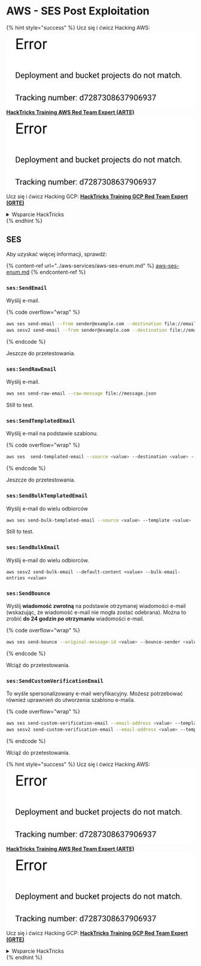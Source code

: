 # AWS - SES Post Exploitation

{% hint style="success" %}
Ucz się i ćwicz Hacking AWS:<img src="../../../.gitbook/assets/image (1) (1).png" alt="" data-size="line">[**HackTricks Training AWS Red Team Expert (ARTE)**](https://training.hacktricks.xyz/courses/arte)<img src="../../../.gitbook/assets/image (1) (1).png" alt="" data-size="line">\
Ucz się i ćwicz Hacking GCP: <img src="../../../.gitbook/assets/image (2).png" alt="" data-size="line">[**HackTricks Training GCP Red Team Expert (GRTE)**<img src="../../../.gitbook/assets/image (2).png" alt="" data-size="line">](https://training.hacktricks.xyz/courses/grte)

<details>

<summary>Wsparcie HackTricks</summary>

* Sprawdź [**plany subskrypcyjne**](https://github.com/sponsors/carlospolop)!
* **Dołącz do** 💬 [**grupy Discord**](https://discord.gg/hRep4RUj7f) lub [**grupy telegramowej**](https://t.me/peass) lub **śledź** nas na **Twitterze** 🐦 [**@hacktricks\_live**](https://twitter.com/hacktricks\_live)**.**
* **Dziel się trikami hackingowymi, przesyłając PR-y do** [**HackTricks**](https://github.com/carlospolop/hacktricks) i [**HackTricks Cloud**](https://github.com/carlospolop/hacktricks-cloud) repozytoriów na githubie.

</details>
{% endhint %}

## SES

Aby uzyskać więcej informacji, sprawdź:

{% content-ref url="../aws-services/aws-ses-enum.md" %}
[aws-ses-enum.md](../aws-services/aws-ses-enum.md)
{% endcontent-ref %}

### `ses:SendEmail`

Wyślij e-mail.

{% code overflow="wrap" %}
```bash
aws ses send-email --from sender@example.com --destination file://emails.json --message file://message.json
aws sesv2 send-email --from sender@example.com --destination file://emails.json --message file://message.json
```
{% endcode %}

Jeszcze do przetestowania.

### `ses:SendRawEmail`

Wyślij e-mail.
```bash
aws ses send-raw-email --raw-message file://message.json
```
Still to test.

### `ses:SendTemplatedEmail`

Wyślij e-mail na podstawie szablonu.

{% code overflow="wrap" %}
```bash
aws ses  send-templated-email --source <value> --destination <value> --template <value>
```
{% endcode %}

Jeszcze do przetestowania.

### `ses:SendBulkTemplatedEmail`

Wyślij e-mail do wielu odbiorców
```bash
aws ses send-bulk-templated-email --source <value> --template <value>
```
Still to test.

### `ses:SendBulkEmail`

Wyślij e-mail do wielu odbiorców.
```
aws sesv2 send-bulk-email --default-content <value> --bulk-email-entries <value>
```
### `ses:SendBounce`

Wyślij **wiadomość zwrotną** na podstawie otrzymanej wiadomości e-mail (wskazując, że wiadomość e-mail nie mogła zostać odebrana). Można to zrobić **do 24 godzin po otrzymaniu** wiadomości e-mail.

{% code overflow="wrap" %}
```bash
aws ses send-bounce --original-message-id <value> --bounce-sender <value> --bounced-recipient-info-list <value>
```
{% endcode %}

Wciąż do przetestowania.

### `ses:SendCustomVerificationEmail`

To wyśle spersonalizowany e-mail weryfikacyjny. Możesz potrzebować również uprawnień do utworzenia szablonu e-maila.

{% code overflow="wrap" %}
```bash
aws ses send-custom-verification-email --email-address <value> --template-name <value>
aws sesv2 send-custom-verification-email --email-address <value> --template-name <value>
```
{% endcode %}

Wciąż do przetestowania.

{% hint style="success" %}
Ucz się i ćwicz Hacking AWS:<img src="../../../.gitbook/assets/image (1) (1).png" alt="" data-size="line">[**HackTricks Training AWS Red Team Expert (ARTE)**](https://training.hacktricks.xyz/courses/arte)<img src="../../../.gitbook/assets/image (1) (1).png" alt="" data-size="line">\
Ucz się i ćwicz Hacking GCP: <img src="../../../.gitbook/assets/image (2).png" alt="" data-size="line">[**HackTricks Training GCP Red Team Expert (GRTE)**<img src="../../../.gitbook/assets/image (2).png" alt="" data-size="line">](https://training.hacktricks.xyz/courses/grte)

<details>

<summary>Wsparcie HackTricks</summary>

* Sprawdź [**plany subskrypcyjne**](https://github.com/sponsors/carlospolop)!
* **Dołącz do** 💬 [**grupy Discord**](https://discord.gg/hRep4RUj7f) lub [**grupy telegram**](https://t.me/peass) lub **śledź** nas na **Twitterze** 🐦 [**@hacktricks\_live**](https://twitter.com/hacktricks\_live)**.**
* **Dziel się sztuczkami hackingowymi, przesyłając PR-y do** [**HackTricks**](https://github.com/carlospolop/hacktricks) i [**HackTricks Cloud**](https://github.com/carlospolop/hacktricks-cloud) repozytoriów na githubie.

</details>
{% endhint %}
